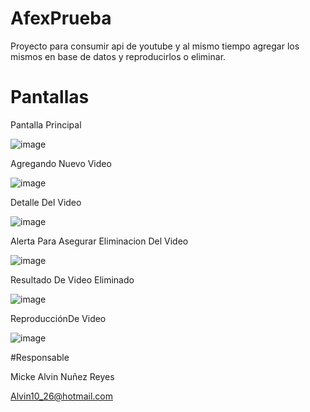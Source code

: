 # AfexPrueba
Proyecto para consumir api de youtube y al mismo tiempo agregar los mismos en base de datos y reproducirlos o eliminar.
# Pantallas
Pantalla Principal

![image](https://user-images.githubusercontent.com/48954962/191825184-1dda987b-5648-4c99-87a2-3a33061aa7e4.png)

Agregando Nuevo Video

![image](https://user-images.githubusercontent.com/48954962/191825853-1ed3b0d0-10d4-47ac-9b1c-d061177eaf73.png)

Detalle Del Video 

![image](https://user-images.githubusercontent.com/48954962/191826032-06b0eb33-d524-418e-8bc6-bc1e66a22505.png)

Alerta Para Asegurar Eliminacion Del Video

![image](https://user-images.githubusercontent.com/48954962/191826190-151d4fff-3d37-4f61-bad8-1cbe53d5c22a.png)

Resultado De Video Eliminado

![image](https://user-images.githubusercontent.com/48954962/191826278-29736538-2acc-447e-ad9c-e159bbaa1380.png)

ReproducciónDe Video

![image](https://user-images.githubusercontent.com/48954962/191826481-6f87354e-164c-4133-b853-568cda0ab710.png)

#Responsable

Micke Alvin Nuñez Reyes

Alvin10_26@hotmail.com

